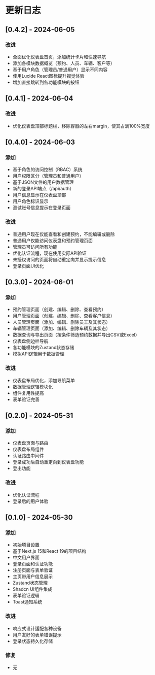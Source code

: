 # 更新日志

## [0.4.2] - 2024-06-05

### 改进
- 全面优化仪表盘首页，添加统计卡片和快速导航
- 添加各模块数据概览（预约、人员、车辆、客户等）
- 基于用户角色（管理员/普通用户）显示不同内容
- 使用Lucide React图标提升视觉体验
- 增加直接跳转到各功能模块的按钮

## [0.4.1] - 2024-06-04

### 改进
- 优化仪表盘顶部标题栏，移除容器的左右margin，使其占满100%宽度

## [0.4.0] - 2024-06-03

### 添加
- 基于角色的访问控制（RBAC）系统
- 用户权限区分（管理员和普通用户）
- 基于JSON文件的用户数据管理
- 新的登录API端点（/api/auth）
- 用户信息显示在仪表盘顶部
- 用户角色标识显示
- 测试账号信息提示在登录页面

### 改进
- 普通用户现在仅能查看和创建预约，不能编辑或删除
- 普通用户仅能访问仪表盘和预约管理页面
- 管理员可访问所有功能
- 优化认证流程，现在使用实际API验证
- 未授权访问的页面将自动重定向并显示提示信息
- 登录页面UI优化

## [0.3.0] - 2024-06-01

### 添加
- 预约管理页面（创建、编辑、删除、查看预约）
- 用户管理页面（创建、编辑、删除、查看客户信息）
- 人员管理页面（添加、编辑、删除员工及其状态）
- 车辆管理页面（添加、编辑、删除车辆及其状态）
- 数据查询与导出页面（按条件筛选预约数据并导出CSV或Excel）
- 仪表盘侧边栏导航
- 各功能模块的Zustand状态存储
- 模拟API逻辑用于数据管理

### 改进
- 仪表盘布局优化，添加导航菜单
- 数据管理逻辑模块化
- 组件复用性提高
- 表单验证完善

## [0.2.0] - 2024-05-31

### 添加
- 仪表盘页面与路由
- 仪表盘布局组件
- 认证路由中间件
- 登录成功后自动重定向到仪表盘功能
- 登出功能

### 改进
- 优化认证流程
- 登录后的用户体验

## [0.1.0] - 2024-05-30

### 添加
- 初始项目设置
- 基于Next.js 15和React 19的项目结构
- 中文用户界面
- 登录页面和认证功能
- 注册页面与表单验证
- 主页带用户信息展示
- Zustand状态管理
- Shadcn UI组件集成
- 表单验证逻辑
- Toast通知系统

### 改进
- 响应式设计适配各种设备
- 用户友好的表单错误提示
- 登录状态持久化存储

### 修复
- 无 